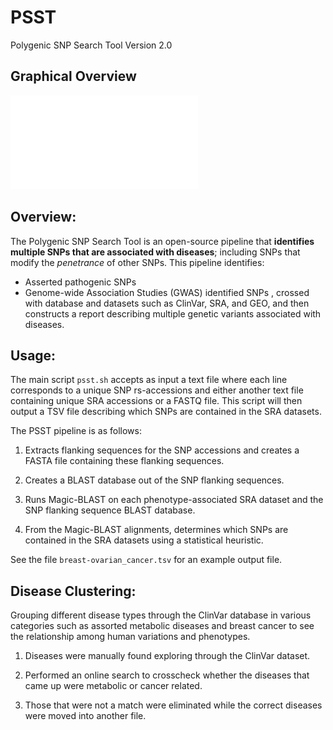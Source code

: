 # PSST
Polygenic SNP Search Tool Version 2.0

## Graphical Overview

![Workflow](/media/Polygenic_SNP_Search_Tool.pdf?raw=true "Workflow.png")

## Overview:

The Polygenic SNP Search Tool is an open-source pipeline that **identifies multiple SNPs that are associated with diseases**; including SNPs that modify the *penetrance* of other SNPs. This pipeline identifies:
* Asserted pathogenic SNPs
* Genome-wide Association Studies (GWAS) identified SNPs
, crossed with database and datasets such as ClinVar, SRA, and GEO, and then constructs a report describing multiple genetic variants associated with diseases.


## Usage:

The main script `psst.sh` accepts as input a text file where each line corresponds to a unique SNP rs-accessions and either another text file containing unique SRA accessions or a FASTQ file.
This script will then output a TSV file describing which SNPs are contained in the SRA datasets.

The PSST pipeline is as follows:

1. Extracts flanking sequences for the SNP accessions and creates a FASTA file containing these flanking sequences. 

2. Creates a BLAST database out of the SNP flanking sequences.

3. Runs Magic-BLAST on each phenotype-associated SRA dataset and the SNP flanking sequence BLAST database.

4. From the Magic-BLAST alignments, determines which SNPs are contained in the SRA datasets using a statistical heuristic.

See the file `breast-ovarian_cancer.tsv` for an example output file.

## Disease Clustering:

Grouping different disease types through the ClinVar database in various categories such as assorted metabolic diseases and breast cancer to see the relationship among human variations and phenotypes. 

1. Diseases were manually found exploring through the ClinVar dataset. 

2. Performed an online search to crosscheck whether the diseases that came up were metabolic or cancer related. 

3. Those that were not a match were eliminated while the correct diseases were moved into another file. 
